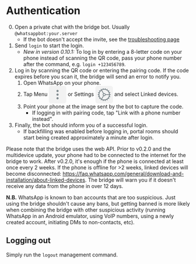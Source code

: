 # Authentication
0. Open a private chat with the bridge bot. Usually `@whatsappbot:your.server`
   * If the bot doesn't accept the invite, see the [troubleshooting page](../../general/troubleshooting.md)
1. Send `login` to start the login.
   * _New in version 0.10.1:_ To log in by entering a 8-letter code on your
     phone instead of scanning the QR code, pass your phone number after the
     command, e.g. `login +123456789`.
2. Log in by scanning the QR code or entering the pairing code. If the code
   expires before you scan it, the bridge will send an error to notify you.
   1. Open WhatsApp on your phone.
   2. Tap Menu <img src="./menu.svg" class="wa-menu-icon" alt=""/> or
      Settings <img src="./settings.svg" class="wa-menu-icon" alt=""/>
      and select Linked devices.
   3. Point your phone at the image sent by the bot to capture the code.
      * If logging in with pairing code, tap "Link with a phone number instead".
3. Finally, the bot should inform you of a successful login.
   * If backfilling  was enabled before logging in, portal rooms should start
     being created approximately a minute after login.

Please note that the bridge uses the web API. Prior to v0.2.0 and the multidevice
update, your phone had to be connected to the internet for the bridge to work.
After v0.2.0, it's enough if the phone is connected at least once every 2 weeks.
If the phone is offline for >2 weeks, linked devices will become disconnected:
<https://faq.whatsapp.com/general/download-and-installation/about-linked-devices>.
The bridge will warn you if it doesn't receive any data from the phone in over
12 days.

**N.B.** WhatsApp is known to ban accounts that are too suspicious. Just using
the bridge shouldn't cause any bans, but getting banned is more likely when
combining the bridge with other suspicious activity (running WhatsApp in an
Android emulator, using VoIP numbers, using a newly created account, initiating
DMs to non-contacts, etc).

## Logging out
Simply run the `logout` management command.

<style>
img.wa-menu-icon {
  vertical-align: middle;
}
</style>
